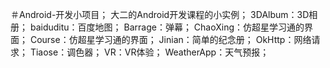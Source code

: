 ＃Android-开发小项目；
大二的Android开发课程的小实例；
3DAlbum：3D相册；
baiduditu：百度地图；
Barrage：弹幕；
ChaoXing：仿超星学习通的界面；
Course：仿超星学习通的界面；
Jinian：简单的纪念册；
OkHttp：网络请求；
Tiaose：调色器；
VR：VR体验；
WeatherApp：天气预报；
